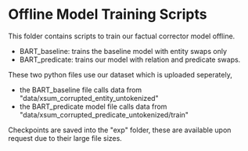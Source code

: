 # Offline Model Training Scripts

This folder contains scripts to train our factual corrector model offline.

* BART_baseline: trains the baseline model with entity swaps only
* BART_predicate: trains our model with relation and predicate swaps.

These two python files use our dataset which is uploaded seperately, 

* the BART_baseline file calls data from "data/xsum_corrupted_entity_untokenized"
* the BART_predicate model file calls data from "data/xsum_corrupted_predicate_untokenized/train"

Checkpoints are saved into the "exp" folder, these are available upon request due to their large file sizes.